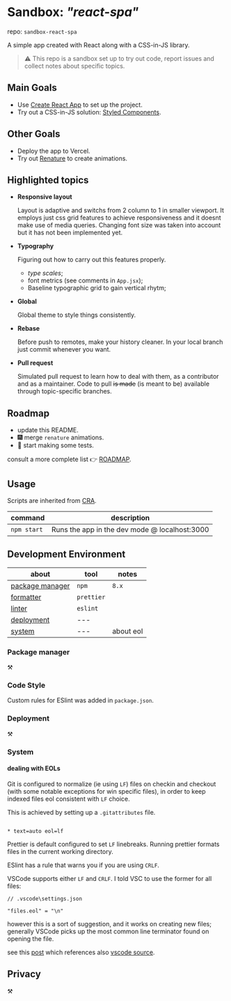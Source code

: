 # Sandbox: _"react-spa"_

repo: `sandbox-react-spa`

A simple app created with React along with a CSS-in-JS library.

> ⚠ This repo is a sandbox set up to try out code, report issues and collect notes about specific topics.

## Main Goals

- Use [Create React App](https://create-react-app.dev/) to set up the project.
- Try out a CSS-in-JS solution: [Styled Components](https://styled-components.com/).

## Other Goals

- Deploy the app to Vercel.
- Try out [Renature](https://formidable.com/open-source/renature/) to create animations.

## Highlighted topics

- **Responsive layout**

  Layout is adaptive and switchs from 2 column to 1 in smaller viewport.
It employs just css grid features to achieve responsiveness and it doesnt make use of media queries.
Changing font size was taken into account but it has not been implemented yet.

- **Typography**

  Figuring out how to carry out this features properly.
  - _type scales_;
  - font metrics (see comments in `App.jsx`);
  - Baseline typographic grid to gain vertical rhytm;

- **Global**

  Global theme to style things consistently.

- **Rebase**

  Before push to remotes, make your history cleaner. In your local branch just commit whenever you want.

- **Pull request**

  Simulated pull request to learn how to deal with them, as a contributor and as a maintainer.
Code to pull ~~is made~~ (is meant to be) available through topic-specific branches.

## Roadmap

- update this README.
- 🎆 merge `renature` animations.
- 🚦 start making some tests.

consult a more complete list 👉 [ROADMAP](ROADMAP.md).

## Usage

Scripts are inherited from [CRA](https://create-react-app.dev/docs/available-scripts/).

| command     | description                                               |
| ----------- | --------------------------------------------------------- |
| `npm start` | Runs the app in the dev mode @ localhost:3000 |

## Development Environment

| about                               | tool       | notes     |
| ----------------------------------- | ---------- | --------- |
| [package manager](#package-manager) | `npm`      | `8.x`     |
| [formatter](#code-style)            | `prettier` |
| [linter](#code-style)               | `eslint`   |
| [deployment](#deployment)           | ---        |
| [system](#system)                   | ---        | about eol |

### Package manager

⚒

### Code Style

Custom rules for ESlint was added in `package.json`.

### Deployment

⚒

### System

#### dealing with EOLs

Git is configured to normalize (ie using `LF`) files on checkin and checkout
(with some notable exceptions for win specific files), in order to
keep indexed files eol consistent with `LF` choice.

This is achieved by setting up a `.gitattributes` file.

```text

* text=auto eol=lf

```

Prettier is default configured to set `LF` linebreaks. Running prettier formats files
in the current working directory.

ESlint has a rule that warns you if you are using `CRLF`.

VSCode supports either `LF` and `CRLF`. I told VSC to use the former for all files:

```jsonc
// .vscode\settings.json

"files.eol" = "\n"
```

however this is a sort of suggestion, and it works on creating new files; generally VSCode picks up the most common line terminator found on opening the file.

see this [post](https://stackoverflow.com/questions/50904632/vscode-not-defaulting-to-n-end-of-line) which references
also [vscode source](https://github.com/microsoft/vscode/blob/b8178e3e2f3f620ebdd31dfbfba937ff1b12ee04/src/vs/editor/common/model/pieceTreeTextBuffer/pieceTreeTextBufferBuilder.ts#L27).

## Privacy

⚒

